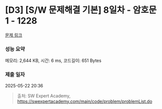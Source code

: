 # [D3] [S/W 문제해결 기본] 8일차 - 암호문1 - 1228 

[문제 링크](https://swexpertacademy.com/main/code/problem/problemDetail.do?contestProbId=AV14w-rKAHACFAYD) 

### 성능 요약

메모리: 2,644 KB, 시간: 6 ms, 코드길이: 651 Bytes

### 제출 일자

2025-05-22 20:36



> 출처: SW Expert Academy, https://swexpertacademy.com/main/code/problem/problemList.do
